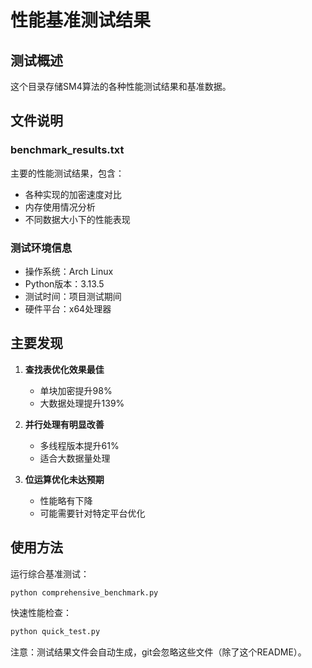# 性能基准测试结果

## 测试概述
这个目录存储SM4算法的各种性能测试结果和基准数据。

## 文件说明

### benchmark_results.txt
主要的性能测试结果，包含：
- 各种实现的加密速度对比
- 内存使用情况分析
- 不同数据大小下的性能表现

### 测试环境信息
- 操作系统：Arch Linux
- Python版本：3.13.5
- 测试时间：项目测试期间
- 硬件平台：x64处理器

## 主要发现

1. **查找表优化效果最佳**
   - 单块加密提升98%
   - 大数据处理提升139%

2. **并行处理有明显改善**
   - 多线程版本提升61%
   - 适合大数据量处理

3. **位运算优化未达预期**
   - 性能略有下降
   - 可能需要针对特定平台优化

## 使用方法

运行综合基准测试：
```bash
python comprehensive_benchmark.py
```

快速性能检查：
```bash
python quick_test.py
```

注意：测试结果文件会自动生成，git会忽略这些文件（除了这个README）。

